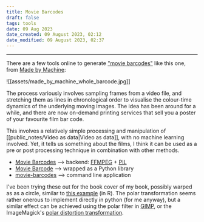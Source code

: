 ```yaml
---
title: Movie Barcodes
draft: false
tags: tools
date: 09 Aug 2023
date_created: 09 August 2023, 02:12
date_modified: 09 August 2023, 02:37
---
```

---

There are a few tools online to generate ["movie barcodes"](https://thefilmstage.com/movie-barcode-an-entire-feature-film-in-one-image/) like this one, from [Made by Machine](https://movingpixel.net/project/mbm/):

![[assets/made_by_machine_whole_barcode.jpg]]


The process variously involves sampling frames from a video file, and stretching them as lines in chronological order to visualise the colour-time dynamics of the underlying moving images. The idea has been around for a while, and there are now on-demand printing services that sell you a poster of your favourite film bar code.

This involves a relatively simple processing and manipulation of [[public_notes/Video as data|Video as data]], with no machine learning involved. Yet, it tells us something about the films, I think it can be used as a pre or post processing technique in combination with other methods.

- [Movie Barcodes](https://timbennett.github.io/movie-barcodes/) --> backend: [FFMPEG](https://www.ffmpeg.org/) + [PIL](https://en.wikipedia.org/wiki/Python_Imaging_Library)
- [Movie Barcode](https://github.com/MarcBresson/movie-barcode/tree/main) --> wrapped as a Python library
- [movie-barcodes](https://github.com/andrewdcampbell/movie-barcodes) --> command line application

I've been trying these out for the book cover of my book, possibly warped as as a circle, similar to [this example](https://rlang.io/create-a-radial-movie-tv-barcode-using-polar-coordinates/) (in R). The polar transformation seems rather onerous to implement directly in python (for me anyway), but a similar effect can be achieved using the polar filter in [GIMP](https://www.gimp.org/), or the ImageMagick's [polar distortion transformation](https://imagemagick.org/Usage/distorts/#polar).